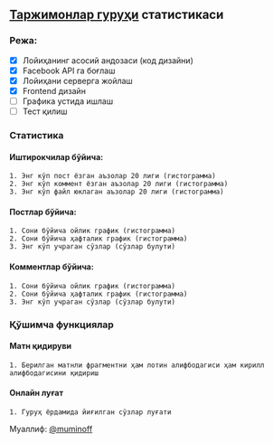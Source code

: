 ## [Таржимонлар гуруҳи](https://www.facebook.com/groups/438868872860349) статистикаси

### Режа:

- [x] Лойиҳанинг асосий андозаси (код дизайни)
- [x] Facebook API га боғлаш
- [x] Лойиҳани серверга жойлаш
- [x] Frontend дизайн
- [ ] Графика устида ишлаш
- [ ] Тест қилиш

### Статистика

#### Иштирокчилар бўйича:

    1. Энг кўп пост ёзган аъзолар 20 лиги (гистограмма)
    2. Энг кўп коммент ёзган аъзолар 20 лиги (гистограмма)
    3. Энг кўп файл юклаган аъзолар 20 лиги (гистограмма)

#### Постлар бўйичa:

    1. Сони бўйича ойлик график (гистограмма)
    2. Сони бўйича ҳафталик график (гистограмма)
    3. Энг кўп учраган сўзлар (сўзлар булути)

#### Комментлар бўйича:

    1. Сони бўйича ойлик график (гистограмма)
    2. Сони бўйича ҳафталик график (гистограмма)
    3. Энг кўп учраган сўзлар (сўзлар булути)

### Қўшимча функциялар

#### Матн қидируви

    1. Берилган матнли фрагментни ҳам лотин алифбодагиси ҳам кирилл алифбодагисини қидириш

#### Онлайн луғат

    1. Гуруҳ ёрдамида йиғилган сўзлар луғати

Муаллиф: [@muminoff](https://github.com/muminoff/)
